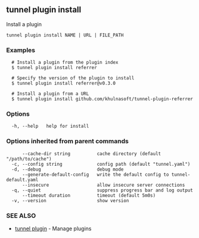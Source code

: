 ## tunnel plugin install

Install a plugin

```
tunnel plugin install NAME | URL | FILE_PATH
```

### Examples

```
  # Install a plugin from the plugin index
  $ tunnel plugin install referrer

  # Specify the version of the plugin to install
  $ tunnel plugin install referrer@v0.3.0

  # Install a plugin from a URL
  $ tunnel plugin install github.com/khulnasoft/tunnel-plugin-referrer
```

### Options

```
  -h, --help   help for install
```

### Options inherited from parent commands

```
      --cache-dir string          cache directory (default "/path/to/cache")
  -c, --config string             config path (default "tunnel.yaml")
  -d, --debug                     debug mode
      --generate-default-config   write the default config to tunnel-default.yaml
      --insecure                  allow insecure server connections
  -q, --quiet                     suppress progress bar and log output
      --timeout duration          timeout (default 5m0s)
  -v, --version                   show version
```

### SEE ALSO

- [tunnel plugin](tunnel_plugin.md) - Manage plugins
